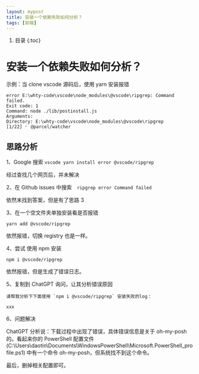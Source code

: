 ```yaml
---
layout: mypost
title: 安装一个依赖失败如何分析？
tags: [前端]
---
```


1. 目录
{:toc}

# 安装一个依赖失败如何分析？

示例：当 clone vscode 源码后，使用 yarn 安装报错

```
error E:\whty-code\vscode\node_modules\@vscode\ripgrep: Command failed.
Exit code: 1
Command: node ./lib/postinstall.js
Arguments:
Directory: E:\whty-code\vscode\node_modules\@vscode\ripgrep
[1/22] ⠂ @parcel/watcher
```

## 思路分析

1、Google 搜索 `vscode yarn install error @vscode/ripgrep`

经过查找几个网页后，并未解决

2、在 Github issues 中搜索　`ripgrep error Command failed `

依然未找到答案，但是有了思路 3

3、在一个空文件夹单独安装看是否报错

```
yarn add @vscode/ripgrep
```

依然报错，切换 registry 也是一样。

4、尝试 使用 npm 安装

```
npm i @vscode/ripgrep
```

依然报错，但是生成了错误日志。

5、复制到 ChatGPT 询问，让其分析错误原因

```
请帮我分析下下面使用 `npm i @vscode/ripgrep` 安装失败的log：

xxx

```

6、问题解决

ChatGPT 分析说：下载过程中出现了错误，具体错误信息是关于 oh-my-posh 的。看起来你的 PowerShell 配置文件 (C:\Users\daotin\Documents\WindowsPowerShell\Microsoft.PowerShell_profile.ps1) 中有一个命令 oh-my-posh，但系统找不到这个命令。

最后，删掉相关配置即可。

